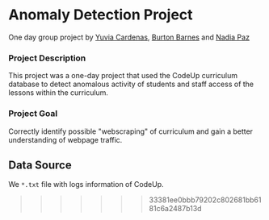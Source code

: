 # Anomaly Detection Project

One day group project by [Yuvia Cardenas](https://github.com/yuvia-cardenas), [Burton Barnes](https://github.com/BurtonBarnes) and [Nadia Paz](https://github.com/nadia-paz)

### Project Description
This project was a one-day project that used the CodeUp curriculum database to detect anomalous activity of students and staff access of the lessons within the curriculum. 
### Project Goal
Correctly identify possible "webscraping" of curriculum and gain a better understanding of webpage traffic.



## Data Source
We `*.txt` file with logs information of CodeUp.
>>>>>>> 33381ee0bbb79202c802681bb6181c6a2487b13d
